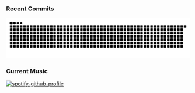 ### Recent Commits
<picture>
  <source media="(prefers-color-scheme: dark)" srcset="https://raw.githubusercontent.com/ChristianVaughn/ChristianVaughn/output/github-contribution-grid-snake-dark.svg">
  <source media="(prefers-color-scheme: light)" srcset="https://raw.githubusercontent.com/ChristianVaughn/ChristianVaughn/output/github-contribution-grid-snake.svg">
  <img alt="github contribution grid snake animation" src="https://raw.githubusercontent.com/ChristianVaughn/ChristianVaughn/output/github-contribution-grid-snake.svg">
</picture>

### Current Music
[![spotify-github-profile](https://spotify-github-profile.vercel.app/api/view?uid=6j8ds7lg0l8ik7e82hddd5oya&cover_image=true&theme=novatorem&show_offline=false&background_color=000000&interchange=true&bar_color=53b14f&bar_color_cover=true)](https://spotify-github-profile.vercel.app/api/view?uid=6j8ds7lg0l8ik7e82hddd5oya&redirect=true)
